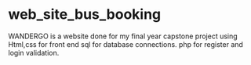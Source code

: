 # web_site_bus_booking
WANDERGO is a website done for  my final year capstone project
using 
  Html,css for front end
  sql for database connections.
  php for register and login validation.
